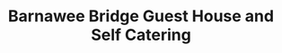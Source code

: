 ---
title: "Barnawee Bridge Guest House and Self Catering"
address: "Kilminion Dungarvan Co. Waterford"
tel: "(058)42074"
county: "Waterford"
category: "Bedandbreakfasts"
type: "Content"
lat: "52.10109053"
lng: "-7.583074543"
---